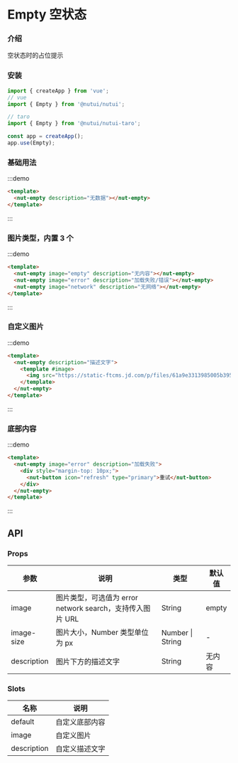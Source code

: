 # Empty 空状态

### 介绍

空状态时的占位提示

### 安装

```javascript
import { createApp } from 'vue';
// vue
import { Empty } from '@nutui/nutui';

// taro
import { Empty } from '@nutui/nutui-taro';

const app = createApp();
app.use(Empty);
```

### 基础用法

:::demo

```html
<template>
  <nut-empty description="无数据"></nut-empty>
</template>
```

:::

### 图片类型，内置 3 个

:::demo

```html
<template>
  <nut-empty image="empty" description="无内容"></nut-empty>
  <nut-empty image="error" description="加载失败/错误"></nut-empty>
  <nut-empty image="network" description="无网络"></nut-empty>
</template>
```

:::

### 自定义图片

:::demo

```html
<template>
  <nut-empty description="描述文字">
    <template #image>
      <img src="https://static-ftcms.jd.com/p/files/61a9e3313985005b3958672e.png" />
    </template>
  </nut-empty>
</template>
```

:::

### 底部内容

:::demo

```html
<template>
  <nut-empty image="error" description="加载失败">
    <div style="margin-top: 10px;">
      <nut-button icon="refresh" type="primary">重试</nut-button>
    </div>
  </nut-empty>
</template>
```

:::

## API

### Props

| 参数        | 说明                                                      | 类型             | 默认值 |
| ----------- | --------------------------------------------------------- | ---------------- | ------ |
| image       | 图片类型，可选值为 error network search，支持传入图片 URL | String           | empty  |
| image-size  | 图片大小，Number 类型单位为 px                            | Number \| String | -      |
| description | 图片下方的描述文字                                        | String           | 无内容 |

### Slots

| 名称        | 说明           |
| ----------- | -------------- |
| default     | 自定义底部内容 |
| image       | 自定义图片     |
| description | 自定义描述文字 |

